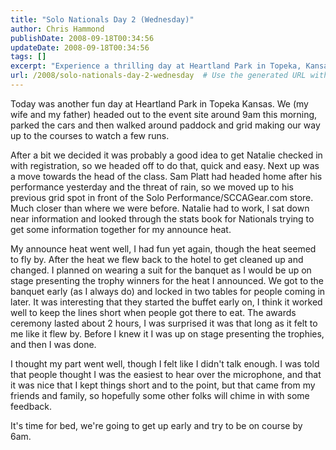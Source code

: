 ```yaml
---
title: "Solo Nationals Day 2 (Wednesday)"
author: Chris Hammond
publishDate: 2008-09-18T00:34:56
updateDate: 2008-09-18T00:34:56
tags: []
excerpt: "Experience a thrilling day at Heartland Park in Topeka, Kansas with family. Enjoy spectating runs, presentation ceremonies, and making memories at the races!"
url: /2008/solo-nationals-day-2-wednesday  # Use the generated URL with year
---
```

<p>Today was another fun day at Heartland Park in Topeka Kansas. We (my wife and my father) headed out to the event site around 9am this morning, parked the cars and then walked around paddock and grid making our way up to the courses to watch a few runs. </p>  <p>After a bit we decided it was probably a good idea to get Natalie checked in with registration, so we headed off to do that, quick and easy. Next up was a move towards the head of the class. Sam Platt had headed home after his performance yesterday and the threat of rain, so we moved up to his previous grid spot in front of the Solo Performance/SCCAGear.com store. Much closer than where we were before. Natalie had to work, I sat down near information and looked through the stats book for Nationals trying to get some information together for my announce heat. </p>  <p>My announce heat went well, I had fun yet again, though the heat seemed to fly by. After the heat we flew back to the hotel to get cleaned up and changed. I planned on wearing a suit for the banquet as I would be up on stage presenting the trophy winners for the heat I announced. We got to the banquet early (as I always do) and locked in two tables for people coming in later. It was interesting that they started the buffet early on, I think it worked well to keep the lines short when people got there to eat. The awards ceremony lasted about 2 hours, I was surprised it was that long as it felt to me like it flew by. Before I knew it I was up on stage presenting the trophies, and then I was done.</p>  <p>I thought my part went well, though I felt like I didn't talk enough. I was told that people thought I was the easiest to hear over the microphone, and that it was nice that I kept things short and to the point, but that came from my friends and family, so hopefully some other folks will chime in with some feedback.</p>  <p>It's time for bed, we're going to get up early and try to be on course by 6am. </p>

